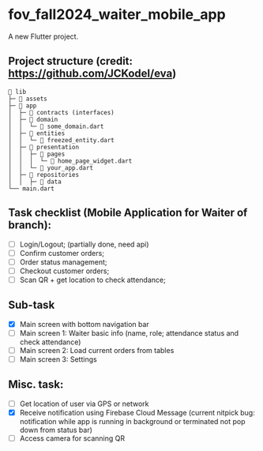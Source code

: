 # fov_fall2024_waiter_mobile_app

A new Flutter project.

## Project structure (credit: https://github.com/JCKodel/eva)
```
📁 lib
├─ 📁 assets
├─ 📁 app
│  ├─ 📁 contracts (interfaces)
│  ├─ 📁 domain
│  │  └─ 📄 some_domain.dart
│  ├─ 📁 entities
│  │  └─ 📄 freezed_entity.dart
│  ├─ 📁 presentation
│  │  ├─ 📁 pages
│  │  │  └─ 📄 home_page_widget.dart
│  │  └─ 📄 your_app.dart
│  ├─ 📁 repositories
│  │  ├─ 📁 data
└── main.dart
```
## Task checklist (Mobile Application for Waiter of branch):
 - [ ]	Login/Logout; (partially done, need api)
 - [ ]	Confirm customer orders;
 - [ ]	Order status management;
 - [ ]	Checkout customer orders;
 - [ ]	Scan QR + get location to check attendance;

## Sub-task
 - [X]	Main screen with bottom navigation bar
 - [ ]	Main screen 1: Waiter basic info (name, role; attendance status and check attendance)
 - [ ]	Main screen 2: Load current orders from tables
 - [ ]	Main screen 3: Settings

## Misc. task:
 - [ ]	Get location of user via GPS or network
 - [X]	Receive notification using Firebase Cloud Message (current nitpick bug: notification while app is running in background or terminated not pop down from status bar)
 - [ ]	Access camera for scanning QR